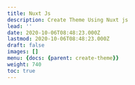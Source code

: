 ```yaml
---
title: Nuxt Js
description: Create Theme Using Nuxt js
lead: ''
date: 2020-10-06T08:48:23.000Z
lastmod: 2020-10-06T08:48:23.000Z
draft: false
images: []
menu: {docs: {parent: create-theme}}
weight: 740
toc: true
---
```



